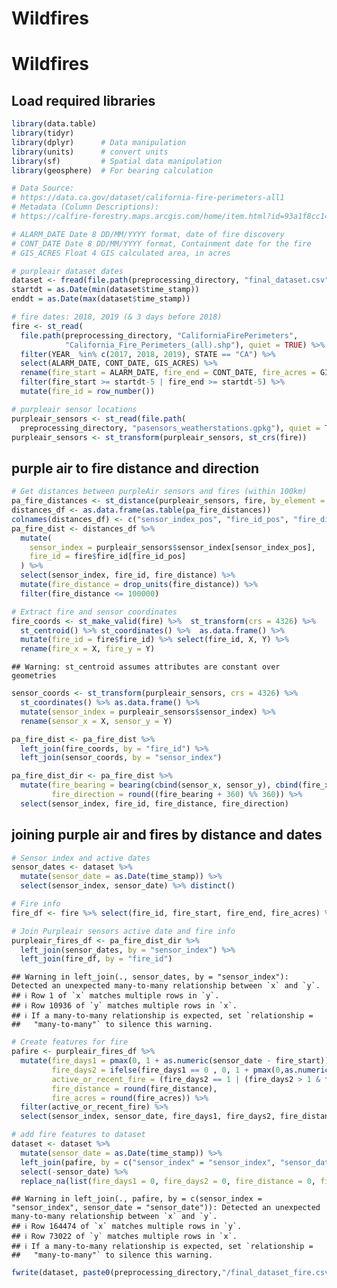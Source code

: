 Wildfires
================

# Wildfires

## Load required libraries

``` r
library(data.table)
library(tidyr)
library(dplyr)      # Data manipulation
library(units)      # convert units
library(sf)         # Spatial data manipulation
library(geosphere)  # For bearing calculation
```

``` r
# Data Source:
# https://data.ca.gov/dataset/california-fire-perimeters-all1
# Metadata (Column Descriptions):
# https://calfire-forestry.maps.arcgis.com/home/item.html?id=93a1f8cc1456497f86ecd25933e6c9b9

# ALARM_DATE Date 8 DD/MM/YYYY format, date of fire discovery
# CONT_DATE Date 8 DD/MM/YYYY format, Containment date for the fire
# GIS_ACRES Float 4 GIS calculated area, in acres

# purpleair dataset dates
dataset <- fread(file.path(preprocessing_directory, "final_dataset.csv"))
startdt = as.Date(min(dataset$time_stamp))
enddt = as.Date(max(dataset$time_stamp))

# fire dates: 2018, 2019 (& 3 days before 2018)
fire <- st_read(
  file.path(preprocessing_directory, "CaliforniaFirePerimeters",
            "California_Fire_Perimeters_(all).shp"), quiet = TRUE) %>%
  filter(YEAR_ %in% c(2017, 2018, 2019), STATE == "CA") %>% 
  select(ALARM_DATE, CONT_DATE, GIS_ACRES) %>%
  rename(fire_start = ALARM_DATE, fire_end = CONT_DATE, fire_acres = GIS_ACRES) %>%
  filter(fire_start >= startdt-5 | fire_end >= startdt-5) %>%
  mutate(fire_id = row_number())

# purpleair sensor locations
purpleair_sensors <- st_read(file.path(
  preprocessing_directory, "pasensors_weatherstations.gpkg"), quiet = TRUE)
purpleair_sensors <- st_transform(purpleair_sensors, st_crs(fire))
```

## purple air to fire distance and direction

``` r
# Get distances between purpleAir sensors and fires (within 100km)
pa_fire_distances <- st_distance(purpleair_sensors, fire, by_element = FALSE)
distances_df <- as.data.frame(as.table(pa_fire_distances))
colnames(distances_df) <- c("sensor_index_pos", "fire_id_pos", "fire_distance")
pa_fire_dist <- distances_df %>%
  mutate(
    sensor_index = purpleair_sensors$sensor_index[sensor_index_pos],
    fire_id = fire$fire_id[fire_id_pos]
  ) %>%
  select(sensor_index, fire_id, fire_distance) %>%
  mutate(fire_distance = drop_units(fire_distance)) %>% 
  filter(fire_distance <= 100000)

# Extract fire and sensor coordinates
fire_coords <- st_make_valid(fire) %>%  st_transform(crs = 4326) %>% 
  st_centroid() %>% st_coordinates() %>%  as.data.frame() %>% 
  mutate(fire_id = fire$fire_id) %>% select(fire_id, X, Y) %>%
  rename(fire_x = X, fire_y = Y)
```

    ## Warning: st_centroid assumes attributes are constant over geometries

``` r
sensor_coords <- st_transform(purpleair_sensors, crs = 4326) %>% 
  st_coordinates() %>% as.data.frame() %>% 
  mutate(sensor_index = purpleair_sensors$sensor_index) %>%
  rename(sensor_x = X, sensor_y = Y)

pa_fire_dist <- pa_fire_dist %>%
  left_join(fire_coords, by = "fire_id") %>%
  left_join(sensor_coords, by = "sensor_index")

pa_fire_dist_dir <- pa_fire_dist %>%
  mutate(fire_bearing = bearing(cbind(sensor_x, sensor_y), cbind(fire_x, fire_y)),
         fire_direction = round((fire_bearing + 360) %% 360)) %>%
  select(sensor_index, fire_id, fire_distance, fire_direction)
```

## joining purple air and fires by distance and dates

``` r
# Sensor index and active dates
sensor_dates <- dataset %>% 
  mutate(sensor_date = as.Date(time_stamp)) %>%
  select(sensor_index, sensor_date) %>% distinct()

# Fire info
fire_df <- fire %>% select(fire_id, fire_start, fire_end, fire_acres) %>% st_drop_geometry()

# Join Purpleair sensors active date and fire info
purpleair_fires_df <- pa_fire_dist_dir %>%
  left_join(sensor_dates, by = "sensor_index") %>%
  left_join(fire_df, by = "fire_id")
```

    ## Warning in left_join(., sensor_dates, by = "sensor_index"): Detected an unexpected many-to-many relationship between `x` and `y`.
    ## ℹ Row 1 of `x` matches multiple rows in `y`.
    ## ℹ Row 10936 of `y` matches multiple rows in `x`.
    ## ℹ If a many-to-many relationship is expected, set `relationship =
    ##   "many-to-many"` to silence this warning.

``` r
# Create features for fire
pafire <- purpleair_fires_df %>%
  mutate(fire_days1 = pmax(0, 1 + as.numeric(sensor_date - fire_start)),
         fire_days2 = ifelse(fire_days1 == 0 , 0, 1 + pmax(0,as.numeric(sensor_date - fire_end))),
         active_or_recent_fire = (fire_days2 == 1 | (fire_days2 > 1 & fire_days2 <= 8)),
         fire_distance = round(fire_distance),
         fire_acres = round(fire_acres)) %>% 
  filter(active_or_recent_fire) %>%
  select(sensor_index, sensor_date, fire_days1, fire_days2, fire_distance, fire_acres, fire_direction)

# add fire features to dataset
dataset <- dataset %>%
  mutate(sensor_date = as.Date(time_stamp)) %>%
  left_join(pafire, by = c("sensor_index" = "sensor_index", "sensor_date" = "sensor_date")) %>%
  select(-sensor_date) %>%
  replace_na(list(fire_days1 = 0, fire_days2 = 0, fire_distance = 0, fire_acres = 0, fire_direction = 0))
```

    ## Warning in left_join(., pafire, by = c(sensor_index = "sensor_index", sensor_date = "sensor_date")): Detected an unexpected many-to-many relationship between `x` and `y`.
    ## ℹ Row 164474 of `x` matches multiple rows in `y`.
    ## ℹ Row 73022 of `y` matches multiple rows in `x`.
    ## ℹ If a many-to-many relationship is expected, set `relationship =
    ##   "many-to-many"` to silence this warning.

``` r
fwrite(dataset, paste0(preprocessing_directory,"/final_dataset_fire.csv"))
```
